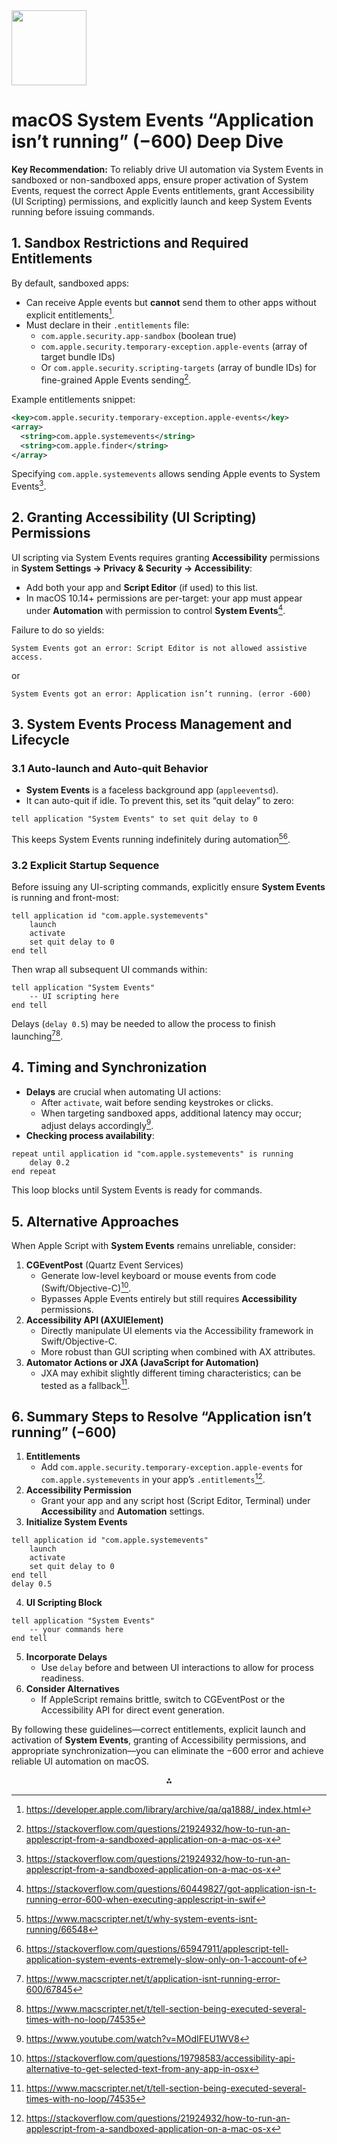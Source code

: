 <img src="https://r2cdn.perplexity.ai/pplx-full-logo-primary-dark%402x.png" class="logo" width="120"/>

# macOS System Events “Application isn’t running” (−600) Deep Dive

**Key Recommendation:**
To reliably drive UI automation via System Events in sandboxed or non-sandboxed apps, ensure proper activation of System Events, request the correct Apple Events entitlements, grant Accessibility (UI Scripting) permissions, and explicitly launch and keep System Events running before issuing commands.

## 1. Sandbox Restrictions and Required Entitlements

By default, sandboxed apps:

- Can receive Apple events but **cannot** send them to other apps without explicit entitlements[^1].
- Must declare in their `.entitlements` file:
    - `com.apple.security.app-sandbox` (boolean true)
    - `com.apple.security.temporary-exception.apple-events` (array of target bundle IDs)
    - Or `com.apple.security.scripting-targets` (array of bundle IDs) for fine-grained Apple Events sending[^2].

Example entitlements snippet:

```xml
<key>com.apple.security.temporary-exception.apple-events</key>
<array>
  <string>com.apple.systemevents</string>
  <string>com.apple.finder</string>
</array>
```

Specifying `com.apple.systemevents` allows sending Apple events to System Events[^2].

## 2. Granting Accessibility (UI Scripting) Permissions

UI scripting via System Events requires granting **Accessibility** permissions in **System Settings → Privacy \& Security → Accessibility**:

- Add both your app and **Script Editor** (if used) to this list.
- In macOS 10.14+ permissions are per-target: your app must appear under **Automation** with permission to control **System Events**[^3].

Failure to do so yields:

```
System Events got an error: Script Editor is not allowed assistive access.
```

or

```
System Events got an error: Application isn’t running. (error -600)
```


## 3. System Events Process Management and Lifecycle

### 3.1 Auto-launch and Auto-quit Behavior

- **System Events** is a faceless background app (`appleeventsd`).
- It can auto-quit if idle. To prevent this, set its “quit delay” to zero:

```applescript
tell application "System Events" to set quit delay to 0
```

This keeps System Events running indefinitely during automation[^4][^5].


### 3.2 Explicit Startup Sequence

Before issuing any UI-scripting commands, explicitly ensure **System Events** is running and front-most:

```applescript
tell application id "com.apple.systemevents"
    launch
    activate
    set quit delay to 0
end tell
```

Then wrap all subsequent UI commands within:

```applescript
tell application "System Events"
    -- UI scripting here
end tell
```

Delays (`delay 0.5`) may be needed to allow the process to finish launching[^6][^7].

## 4. Timing and Synchronization

- **Delays** are crucial when automating UI actions:
    - After `activate`, wait before sending keystrokes or clicks.
    - When targeting sandboxed apps, additional latency may occur; adjust delays accordingly[^8].
- **Checking process availability**:

```applescript
repeat until application id "com.apple.systemevents" is running
    delay 0.2
end repeat
```

This loop blocks until System Events is ready for commands.


## 5. Alternative Approaches

When Apple Script with **System Events** remains unreliable, consider:

1. **CGEventPost** (Quartz Event Services)
    - Generate low-level keyboard or mouse events from code (Swift/Objective-C)[^9].
    - Bypasses Apple Events entirely but still requires **Accessibility** permissions.
2. **Accessibility API (AXUIElement)**
    - Directly manipulate UI elements via the Accessibility framework in Swift/Objective-C.
    - More robust than GUI scripting when combined with AX attributes.
3. **Automator Actions or JXA (JavaScript for Automation)**
    - JXA may exhibit slightly different timing characteristics; can be tested as a fallback[^7].

## 6. Summary Steps to Resolve “Application isn’t running” (−600)

1. **Entitlements**
    - Add `com.apple.security.temporary-exception.apple-events` for `com.apple.systemevents` in your app’s `.entitlements`[^2].
2. **Accessibility Permission**
    - Grant your app and any script host (Script Editor, Terminal) under **Accessibility** and **Automation** settings.
3. **Initialize System Events**

```applescript
tell application id "com.apple.systemevents"
    launch
    activate
    set quit delay to 0
end tell
delay 0.5
```

4. **UI Scripting Block**

```applescript
tell application "System Events"
    -- your commands here
end tell
```

5. **Incorporate Delays**
    - Use `delay` before and between UI interactions to allow for process readiness.
6. **Consider Alternatives**
    - If AppleScript remains brittle, switch to CGEventPost or the Accessibility API for direct event generation.

By following these guidelines—correct entitlements, explicit launch and activation of **System Events**, granting of Accessibility permissions, and appropriate synchronization—you can eliminate the −600 error and achieve reliable UI automation on macOS.

<div style="text-align: center">⁂</div>

[^1]: https://developer.apple.com/library/archive/qa/qa1888/_index.html

[^2]: https://stackoverflow.com/questions/21924932/how-to-run-an-applescript-from-a-sandboxed-application-on-a-mac-os-x

[^3]: https://stackoverflow.com/questions/60449827/got-application-isn-t-running-error-600-when-executing-applescript-in-swif

[^4]: https://www.macscripter.net/t/why-system-events-isnt-running/66548

[^5]: https://stackoverflow.com/questions/65947911/applescript-tell-application-system-events-extremely-slow-only-on-1-account-of

[^6]: https://www.macscripter.net/t/application-isnt-running-error-600/67845

[^7]: https://www.macscripter.net/t/tell-section-being-executed-several-times-with-no-loop/74535

[^8]: https://www.youtube.com/watch?v=MOdIFEU1WV8

[^9]: https://stackoverflow.com/questions/19798583/accessibility-api-alternative-to-get-selected-text-from-any-app-in-osx

[^10]: https://www.reddit.com/r/applescript/comments/ll0zti/applescript_problem_since_updating_mac/

[^11]: https://github.com/Hammerspoon/hammerspoon/issues/2290

[^12]: https://www.noodlesoft.com/forums/viewtopic.php?f=4\&t=4696

[^13]: https://forum.xojo.com/t/running-applescript-with-admin-on-sandboxed-app/80614

[^14]: https://stackoverflow.com/questions/34517286/cant-get-last-text-item-of-alias-error-when-running-applescript

[^15]: https://leancrew.com/all-this/2011/08/the-app-store-sandboxing-and-applescript/

[^16]: https://discussions.apple.com/thread/6715260

[^17]: https://mikebian.co/scripting-macos-with-javascript-automation/

[^18]: https://www.jessesquires.com/blog/2018/11/17/executing-applescript-in-mac-app-on-macos-mojave/

[^19]: https://forum.c-command.com/t/eaglefiler-hazel-script-integration-import-into-ef-and-let-ef-check-duplicates/12144

[^20]: https://www.macscripter.net/t/applescript-and-sandboxing/63827

[^21]: https://stackoverflow.com/questions/75769490/apple-script-in-gitlabrunner-failing-error-code-600/75810998

[^22]: https://github.com/Hammerspoon/hammerspoon/issues/2031

[^23]: https://www.objc.io/issues/14-mac/sandbox-scripting/

[^24]: https://www.macscripter.net/t/system-events-got-an-error-application-isnt-running/75646

[^25]: https://stackoverflow.com/questions/70548909/how-to-run-applescript-from-c-in-macos-sandbox-environment-without-entitlement/70554738

[^26]: https://eclecticlight.co/2025/03/24/what-are-app-entitlements-and-what-do-they-do/

[^27]: https://www.browserstack.com/guide/accessibility-automation-tools

[^28]: https://app.studyraid.com/en/read/12377/399674/system-events-and-ui-scripting

[^29]: https://www.codebit-inc.com/blog/mastering-file-access-macos-sandboxed-apps/

[^30]: https://www.microsoft.com/en-us/security/blog/2022/07/13/uncovering-a-macos-app-sandbox-escape-vulnerability-a-deep-dive-into-cve-2022-26706/

[^31]: https://dev.to/steady5063/choosing-your-accessibility-ui-testing-library-1o09

[^32]: https://www.macscripter.net/t/system-events-question/46974

[^33]: https://www.reddit.com/r/MacOS/comments/14uqxpv/how_to_grant_accessibility_permissions_when/

[^34]: https://codoid.com/accessibility-testing/top-accessibility-testing-tools-screen-readers-audit-solutions/

[^35]: https://en.wikibooks.org/wiki/AppleScript_Programming/System_Events

[^36]: https://stackoverflow.com/questions/32116095/how-to-use-accessibility-with-sandboxed-app

[^37]: https://github.com/ediblecode/accessibility-resources

[^38]: https://apple.stackexchange.com/questions/271603/how-to-rework-a-system-events-command-in-applescript-so-that-it-automatically

[^39]: https://developer.apple.com/documentation/xcode/configuring-the-macos-app-sandbox

[^40]: https://www.qualitestgroup.com/insights/technical-hub/best-web-accessibility-testing-tools/

[^41]: https://www.reddit.com/r/applescript/comments/ykpinw/macos_ventura_system_settings_with_system_events/

[^42]: https://developer.apple.com/documentation/Security/accessing-files-from-the-macos-app-sandbox

[^43]: https://testguild.com/accessibility-testing-tools-automation/

[^44]: https://docs.nestjs.com/fundamentals/lifecycle-events

[^45]: https://discussions.apple.com/thread/253248516

[^46]: https://www.reddit.com/r/applescript/comments/yhihxe/how_to_setup_command_to_autoquit_app_if_opened/

[^47]: https://loopback.io/doc/en/lb4/Life-cycle.html

[^48]: https://www.macscripter.net/t/system-events-and-the-dock/38511

[^49]: https://docs.aws.amazon.com/opsworks/latest/userguide/workingcookbook-events.html

[^50]: https://www.clouddefense.ai/system-development-life-cycle/

[^51]: https://discussions.apple.com/thread/253552383

[^52]: https://docs.oracle.com/cd/E13222_01/wls/docs92/programming/lifecycle.html

[^53]: https://docs.oracle.com/cd/E24329_01/web.1211/e24368/lifecycle.htm

[^54]: https://discussions.apple.com/thread/1392446

[^55]: https://www.servicenow.com/docs/bundle/yokohama-build-workflows/page/administer/platform-events/concept/events.html

